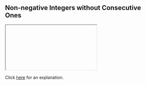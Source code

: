 ##  Non-negative Integers without Consecutive Ones 

<iframe></iframe>

Click [here](Explanation.md) for an explanation.

